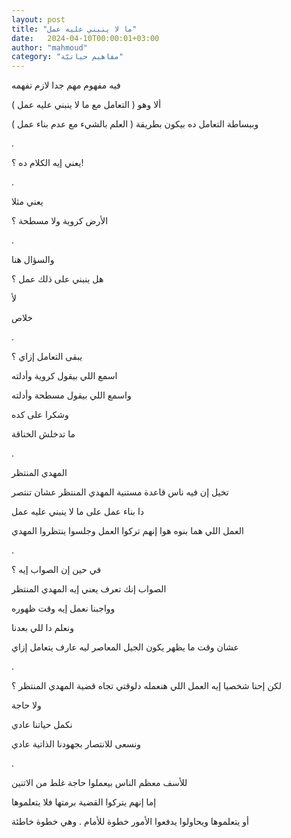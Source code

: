 ```yaml
---
layout: post
title: "ما لا ينبني عليه عمل"
date:   2024-04-10T00:00:01+03:00
author: "mahmoud"
category: "مفاهيم حياتيّة"
---
```



فيه مفهوم مهم جدا لازم تفهمه

ألا وهو ( التعامل مع ما لا ينبني عليه عمل )

وببساطة التعامل ده بيكون بطريقة ( العلم بالشيء مع عدم
بناء عمل )

.

يعني إيه الكلام ده ؟!

.

يعني مثلا

الأرض كروية ولا مسطحة ؟

.

والسؤال هنا

هل ينبني على ذلك عمل ؟

لأ

خلاص

.

يبقى التعامل إزاي ؟

اسمع اللي بيقول كروية وأدلته

واسمع اللي بيقول مسطحة وأدلته

وشكرا على كده

ما تدخلش الخناقة

.

المهدي المنتظر

تخيل إن فيه ناس قاعدة مستنية المهدي المنتظر عشان
تنتصر

دا بناء عمل على ما لا ينبني عليه عمل

العمل اللي هما بنوه هوا إنهم تركوا العمل وجلسوا ينتظروا
المهدي

.

في حين إن الصواب إيه ؟

الصواب إنك تعرف يعني إيه المهدي المنتظر

وواجبنا نعمل إيه وقت ظهوره

ونعلم دا للي بعدنا

عشان وقت ما يظهر يكون الجيل المعاصر ليه عارف يتعامل
إزاي

.

لكن إحنا شخصيا إيه العمل اللي هنعمله دلوقتي تجاه قضية
المهدي المنتظر ؟

ولا حاجة

نكمل حياتنا عادي

ونسعى للانتصار بجهودنا الذاتية عادي

.

للأسف معظم الناس بيعملوا حاجة غلط من الاتنين

إما إنهم يتركوا القضية برمتها فلا يتعلموها

أو يتعلموها ويحاولوا يدفعوا الأمور خطوة للأمام . وهي
خطوة خاطئة
